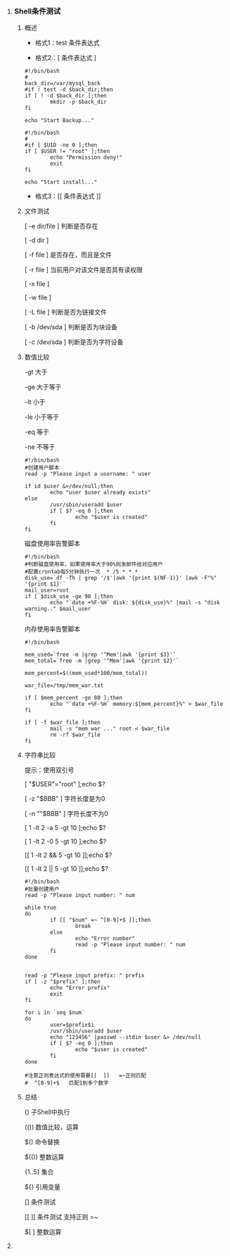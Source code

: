 1. ### **Shell条件测试**

   1. 概述

      - 格式1：test 条件表达式

      - 格式2：[ 条件表达式 ]

      ```shell
      #!/bin/bash
      #
      back_dir=/var/mysql_back
      #if ! test -d $back_dir;then
      if [ ! -d $back_dir ];then
              mkdir -p $back_dir
      fi
      
      echo "Start Backup..."
      ```

      ```shell
      #!/bin/bash
      #
      #if [ $UID -ne 0 ];then
      if [ $USER != "root" ];then
              echo "Permission deny!"
              exit
      fi
      
      echo "Start install..."
      
      ```

      - 格式3：[[ 条件表达式 ]]

   2. 文件测试

      [ -e dir/file ]     判断是否存在

      [ -d dir ]

      [ -f file ]   是否存在，而且是文件

      [ -r file ]  当前用户对该文件是否具有读权限

      [ -x file ]

      [ -w file ]

      [ -L file ]   判断是否为链接文件

      [ -b /dev/sda ]  判断是否为块设备

      [ -c /dev/sda ]  判断是否为字符设备

   3. 数值比较

      -gt   大于

      -ge   大于等于

      -lt   小于

      -le   小于等于

      -eq   等于

      -ne   不等于

      ```shell
      #!/bin/bash
      #创建用户脚本
      read -p "Please input a username: " user
      
      if id $user &>/dev/null;then
              echo "user $user already exists"
      else
              /usr/sbin/useradd $user
              if [ $? -eq 0 ];then
                      echo "$user is created"
              fi
      fi
      
      ```

      磁盘使用率告警脚本

      ```shell
      #!/bin/bash
      #判断磁盘使用率，如果使用率大于90%则发邮件给对应用户
      #配置crontab每5分钟执行一次  * /5 * * * 
      disk_use=`df -Th | grep '/$'|awk '{print $(NF-1)}' |awk -F"%" '{print $1}'`
      mail_user=root
      if [ $disk_use -ge 90 ];then
              echo "`date +%F-%H` disk: ${disk_use}%" |mail -s "disk warning.." $mail_user
      fi
      
      ```

      内存使用率告警脚本

      ```shell
      #!/bin/bash
      
      mem_used=`free -m |grep '^Mem'|awk '{print $3}'`
      mem_total=`free -m |grep '^Mem'|awk '{print $2}'`
      
      mem_percent=$((mem_used*100/mem_total))
      
      war_file=/tmp/mem_war.txt
      
      if [ $mem_percent -ge 80 ];then
              echo "`date +%F-%H` memory:${mem_percent}%" > $war_file
      fi
      
      if [ -f $war_file ];then
              mail -s "mem war ..." root < $war_file
              rm -rf $war_file
      fi
      ```

      

   4. 字符串比较

      提示：使用双引号

      [ "$USER"="root" ];echo $?

      [ -z "$BBB" ]    字符长度是为0

      [ -n ""$BBB" ]   字符长度不为0

      [ 1 -lt 2 -a 5 -gt 10 ];echo $?

      [ 1 -lt 2 -0 5 -gt 10 ];echo $?

      [[ 1 -lt 2 && 5 -gt 10 ]];echo $?

      [[ 1 -lt 2 || 5 -gt 10 ]];echo $?

      ```shell
      #!/bin/bash
      #批量创建用户
      read -p "Please input number: " num
      
      while true
      do
              if [[ "$num" =~ ^[0-9]+$ ]];then
                      break
              else
                      echo "Error number"     
                      read -p "Please input number: " num
              fi
      done
      
      
      read -p "Please input prefix: " prefix
      if [ -z "$prefix" ];then
              echo "Error prefix"
              exit
      fi
      
      for i in `seq $num`
      do
              user=$prefix$i
              /usr/sbin/useradd $user
              echo "123456" |passwd --stdin $user &> /dev/null
              if [ $? -eq 0 ];then
                      echo "$user is created"
              fi
      done
      
      #注意正则表达式的使用需要[[  ]]   =~正则匹配
      #  ^[0-9]+$   匹配1到多个数字
      ```

   5. 总结

      () 子Shell中执行

      (())  数值比较，运算

      $()  命令替换

      $(())  整数运算

      {1..5}  集合

      ${}   引用变量

      []  条件测试

      [[ ]]  条件测试 支持正则 =~

      $[ ]  整数运算

2. 

